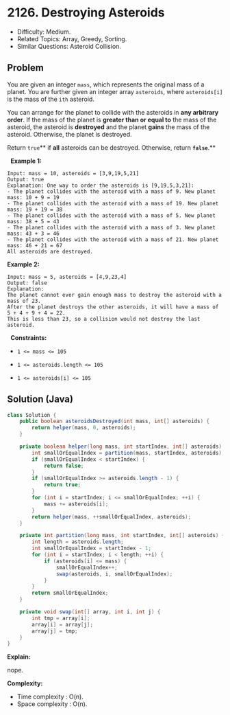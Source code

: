 # 2126. Destroying Asteroids

- Difficulty: Medium.
- Related Topics: Array, Greedy, Sorting.
- Similar Questions: Asteroid Collision.

## Problem

You are given an integer ```mass```, which represents the original mass of a planet. You are further given an integer array ```asteroids```, where ```asteroids[i]``` is the mass of the ```ith``` asteroid.

You can arrange for the planet to collide with the asteroids in **any arbitrary order**. If the mass of the planet is **greater than or equal to** the mass of the asteroid, the asteroid is **destroyed** and the planet **gains** the mass of the asteroid. Otherwise, the planet is destroyed.

Return ```true```** if **all** asteroids can be destroyed. Otherwise, return **```false```**.**

 
**Example 1:**

```
Input: mass = 10, asteroids = [3,9,19,5,21]
Output: true
Explanation: One way to order the asteroids is [9,19,5,3,21]:
- The planet collides with the asteroid with a mass of 9. New planet mass: 10 + 9 = 19
- The planet collides with the asteroid with a mass of 19. New planet mass: 19 + 19 = 38
- The planet collides with the asteroid with a mass of 5. New planet mass: 38 + 5 = 43
- The planet collides with the asteroid with a mass of 3. New planet mass: 43 + 3 = 46
- The planet collides with the asteroid with a mass of 21. New planet mass: 46 + 21 = 67
All asteroids are destroyed.
```

**Example 2:**

```
Input: mass = 5, asteroids = [4,9,23,4]
Output: false
Explanation: 
The planet cannot ever gain enough mass to destroy the asteroid with a mass of 23.
After the planet destroys the other asteroids, it will have a mass of 5 + 4 + 9 + 4 = 22.
This is less than 23, so a collision would not destroy the last asteroid.
```

 
**Constraints:**


	
- ```1 <= mass <= 105```
	
- ```1 <= asteroids.length <= 105```
	
- ```1 <= asteroids[i] <= 105```



## Solution (Java)

```java
class Solution {
    public boolean asteroidsDestroyed(int mass, int[] asteroids) {
        return helper(mass, 0, asteroids);
    }

    private boolean helper(long mass, int startIndex, int[] asteroids) {
        int smallOrEqualIndex = partition(mass, startIndex, asteroids);
        if (smallOrEqualIndex < startIndex) {
            return false;
        }
        if (smallOrEqualIndex >= asteroids.length - 1) {
            return true;
        }
        for (int i = startIndex; i <= smallOrEqualIndex; ++i) {
            mass += asteroids[i];
        }
        return helper(mass, ++smallOrEqualIndex, asteroids);
    }

    private int partition(long mass, int startIndex, int[] asteroids) {
        int length = asteroids.length;
        int smallOrEqualIndex = startIndex - 1;
        for (int i = startIndex; i < length; ++i) {
            if (asteroids[i] <= mass) {
                smallOrEqualIndex++;
                swap(asteroids, i, smallOrEqualIndex);
            }
        }
        return smallOrEqualIndex;
    }

    private void swap(int[] array, int i, int j) {
        int tmp = array[i];
        array[i] = array[j];
        array[j] = tmp;
    }
}
```

**Explain:**

nope.

**Complexity:**

* Time complexity : O(n).
* Space complexity : O(n).
